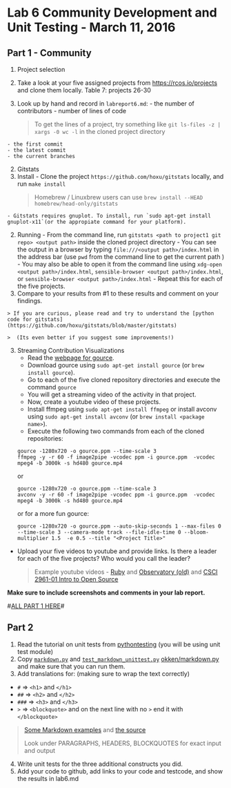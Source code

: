 # Lab 6 Community Development and Unit Testing - March 11, 2016

## Part 1 - Community
1. Project selection
  1. Take a look at your five assigned projects from https://rcos.io/projects and clone them locally.
      Table 7: projects 26-30

  2. Look up by hand and record in `labreport6.md`:
    - the number of contributors
    - number of lines of code
      > To get the lines of a project, try something like `git ls-files -z | xargs -0 wc -l` in the cloned project directory

    - the first commit
    - the latest commit
    - the current branches
    
2. Gitstats
  1. Install
    - Clone the project `https://github.com/hoxu/gitstats` locally, and run `make install`
      > Homebrew / Linuxbrew users can use `brew install --HEAD homebrew/head-only/gitstats`

    - Gitstats requires gnuplot. To install, run `sudo apt-get install gnuplot-x11`(or the appropiate command for your platform).
  2. Running
    - From the command line, run `gitstats <path to project1 git repo> <output path>` inside the cloned project directory
    - You can see the output in a browser by typing `file:///<output path>/index.html` in the address bar (use `pwd` from the command line to get the current path  )
    - You may also be able to open it from the command line using `xdg-open <output path>/index.html`, `sensible-browser <output path>/index.html`, or `sensible-browser <output path>/index.html`
    - Repeat this for each of the five projects.
  4. Compare to your results from #1 to these results and comment on your findings.

    > If you are curious, please read and try to understand the [python code for gitstats](https://github.com/hoxu/gitstats/blob/master/gitstats)
    
    >  (Its even better if you suggest some improvements!)

3. Streaming Contribution Visualizations
   - Read the [webpage for gource](http://gource.io/).
   - Download gource using `sudo apt-get install gource` (or `brew install gource`).
   - Go to each of the five cloned repository directories and execute the command
   `gource`
   - You will get a streaming video of the activity in that project.
   - Now, create a youtube video of these projects.
   - Install ffmpeg using `sudo apt-get install ffmpeg` or install avconv using `sudo apt-get install avconv` (or `brew install <package name>`).
   - Execute the following two commands from each of the cloned repositories:
    ```
    gource -1280x720 -o gource.ppm --time-scale 3
    ffmpeg -y -r 60 -f image2pipe -vcodec ppm -i gource.ppm  -vcodec mpeg4 -b 3000k -s hd480 gource.mp4
     ```
    or
    ```
    gource -1280x720 -o gource.ppm --time-scale 3
    avconv -y -r 60 -f image2pipe -vcodec ppm -i gource.ppm  -vcodec mpeg4 -b 3000k -s hd480 gource.mp4
    ```
    or for a more fun gource:
    ```
    gource -1280x720 -o gource.ppm --auto-skip-seconds 1 --max-files 0 --time-scale 3 --camera-mode track --file-idle-time 0 --bloom-multiplier 1.5  -e 0.5 --title "<Project Title>"
    ```

  - Upload your five videos to youtube and provide links. Is there a leader for each of the five projects? Who would you call the leader?

      > Example youtube videos - [Ruby](https://www.youtube.com/watch?v=si-kxnwKvjU) and  [Observatory   (old)](https://www.youtube.com/watch?v=SKArMLw1QY0)  and [CSCI 2961-01 Intro to Open Source](https://youtu.be/-R3-t0oLcpk )


  __Make sure to include screenshots and comments in your lab report.__
  
  
  
  
#[ALL PART 1 HERE](https://github.com/harrij15/Lab6)#
  
  
  
## Part 2
1. Read the tutorial on unit tests from [pythontesting](http://pythontesting.net/framework/unittest/unittest-introduction) 
(you will be using unit test module)
2.  Copy [`markdown.py`](https://github.com/okken/markdown.py/blob/master/markdown.py) and [`test_markdown_unittest.py`](https://github.com/okken/markdown.py/blob/master/test_markdown_unittest.py) [okken/markdown.py](https://github.com/okken/markdown.py) and make sure that you can run them.
3.  Add translations for:  (making sure to wrap the text correctly)
  - `#` => `<h1>` and `</h1>` 
  - `##` => `<h2>` and `</h2>` 
  - `###` => `<h3>` and `</h3>` 
  - `>` => `<blockquote>` and on the next line with no `>` end it with `</blockquote>` 

  > [Some Markdown examples](https://daringfireball.net/projects/markdown/basics) and [the source](https://daringfireball.net/projects/markdown/basics.text)
  >
  > Look under PARAGRAPHS, HEADERS, BLOCKQUOTES for exact input and output
  > 

4. Write unit tests for the three additional constructs you did.
5. Add your code to github, add links to your code and testcode, and show the results in lab6.md
